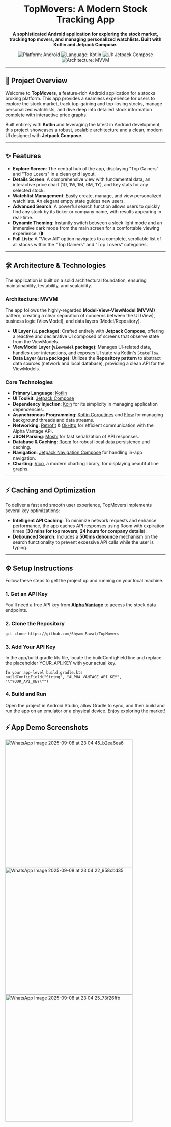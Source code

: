 <div align="center">
  <h1>TopMovers: A Modern Stock Tracking App</h1>
  <p>
    <strong>A sophisticated Android application for exploring the stock market, tracking top movers, and managing personalized watchlists. Built with Kotlin and Jetpack Compose.</strong>
  </p>
  <p>
    <img src="https://img.shields.io/badge/Platform-Android-brightgreen.svg" alt="Platform: Android">
    <img src="https://img.shields.io/badge/Language-Kotlin-blueviolet.svg" alt="Language: Kotlin">
    <img src="https://img.shields.io/badge/UI-Jetpack%20Compose-blue.svg" alt="UI: Jetpack Compose">
    <img src="https://img.shields.io/badge/Architecture-MVVM-orange.svg" alt="Architecture: MVVM">
  </p>
</div>

---

## 🚀 Project Overview

Welcome to **TopMovers**, a feature-rich Android application for a stocks broking platform. This app provides a seamless experience for users to explore the stock market, track top-gaining and top-losing stocks, manage personalized watchlists, and dive deep into detailed stock information complete with interactive price graphs.

Built entirely with **Kotlin** and leveraging the latest in Android development, this project showcases a robust, scalable architecture and a clean, modern UI designed with **Jetpack Compose**.

---

## ✨ Features

-   **Explore Screen**: The central hub of the app, displaying "Top Gainers" and "Top Losers" in a clean grid layout.
-   **Details Screen**: A comprehensive view with fundamental data, an interactive price chart (1D, 1W, 1M, 6M, 1Y), and key stats for any selected stock.
-   **Watchlist Management**: Easily create, manage, and view personalized watchlists. An elegant empty state guides new users.
-   **Advanced Search**: A powerful search function allows users to quickly find any stock by its ticker or company name, with results appearing in real-time.
-   **Dynamic Theming**: Instantly switch between a sleek light mode and an immersive dark mode from the main screen for a comfortable viewing experience. 🌗
-   **Full Lists**: A "View All" option navigates to a complete, scrollable list of all stocks within the "Top Gainers" and "Top Losers" categories.

---

## 🛠️ Architecture & Technologies

The application is built on a solid architectural foundation, ensuring maintainability, testability, and scalability.

### Architecture: MVVM

The app follows the highly-regarded **Model-View-ViewModel (MVVM)** pattern, creating a clear separation of concerns between the UI (View), business logic (ViewModel), and data layers (Model/Repository).

-   **UI Layer (`ui` package)**: Crafted entirely with **Jetpack Compose**, offering a reactive and declarative UI composed of screens that observe state from the ViewModels.
-   **ViewModel Layer (`ViewModel` package)**: Manages UI-related data, handles user interactions, and exposes UI state via Kotlin's `StateFlow`.
-   **Data Layer (`data` package)**: Utilizes the **Repository pattern** to abstract data sources (network and local database), providing a clean API for the ViewModels.

### Core Technologies

-   **Primary Language**: [Kotlin](https://kotlinlang.org/)
-   **UI Toolkit**: [Jetpack Compose](https://developer.android.com/jetpack/compose)
-   **Dependency Injection**: [Koin](https://insert-koin.io/) for its simplicity in managing application dependencies.
-   **Asynchronous Programming**: [Kotlin Coroutines](https://kotlinlang.org/docs/coroutines-overview.html) and [Flow](https://kotlinlang.org/docs/flow.html) for managing background threads and data streams.
-   **Networking**: [Retrofit](https://square.github.io/retrofit/) & [OkHttp](https://square.github.io/okhttp/) for efficient communication with the Alpha Vantage API.
-   **JSON Parsing**: [Moshi](https://github.com/square/moshi) for fast serialization of API responses.
-   **Database & Caching**: [Room](https://developer.android.com/training/data-storage/room) for robust local data persistence and caching.
-   **Navigation**: [Jetpack Navigation Compose](https://developer.android.com/jetpack/compose/navigation) for handling in-app navigation.
-   **Charting**: [Vico](https://github.com/patrykandpatrick/vico), a modern charting library, for displaying beautiful line graphs.

---

## ⚡ Caching and Optimization

To deliver a fast and smooth user experience, TopMovers implements several key optimizations:

-   **Intelligent API Caching**: To minimize network requests and enhance performance, the app caches API responses using Room with expiration times (**30 mins for top movers**, **24 hours for company details**).
-   **Debounced Search**: Includes a **500ms debounce** mechanism on the search functionality to prevent excessive API calls while the user is typing.

---

## ⚙️ Setup Instructions

Follow these steps to get the project up and running on your local machine.

### 1. Get an API Key
You'll need a free API key from [**Alpha Vantage**](https://www.alphavantage.co/support/#api-key) to access the stock data endpoints.

### 2. Clone the Repository
```
git clone https://github.com/Shyam-Raval/TopMovers
```
### 3.  Add Your API Key

In the app/build.gradle.kts file, locate the buildConfigField line and replace the placeholder YOUR_API_KEY with your actual key.
```
In your app-level build.gradle.kts
buildConfigField("String", "ALPHA_VANTAGE_API_KEY", "\"YOUR_API_KEY\"")
```

### 4.  Build and Run
Open the project in Android Studio, allow Gradle to sync, and then build and run the app on an emulator or a physical device. Enjoy exploring the market!

## ⚡ App Demo Screenshots 

<img src="https://github.com/user-attachments/assets/8c1ed7ec-a4a9-4c6b-a8e4-c726ce68f570" alt="WhatsApp Image 2025-09-08 at 23 04 45_b2ea6ea6" width="400">

<img src="https://github.com/user-attachments/assets/a58e8964-d0ae-43db-869f-cbeee010cd99" alt="WhatsApp Image 2025-09-08 at 23 04 22_958cbd35" width="400">

<img src="https://github.com/user-attachments/assets/614e46ea-8e95-4e8d-aaee-f6b3fb1628d6" alt="WhatsApp Image 2025-09-08 at 23 04 25_73f26ffb" width="400">


